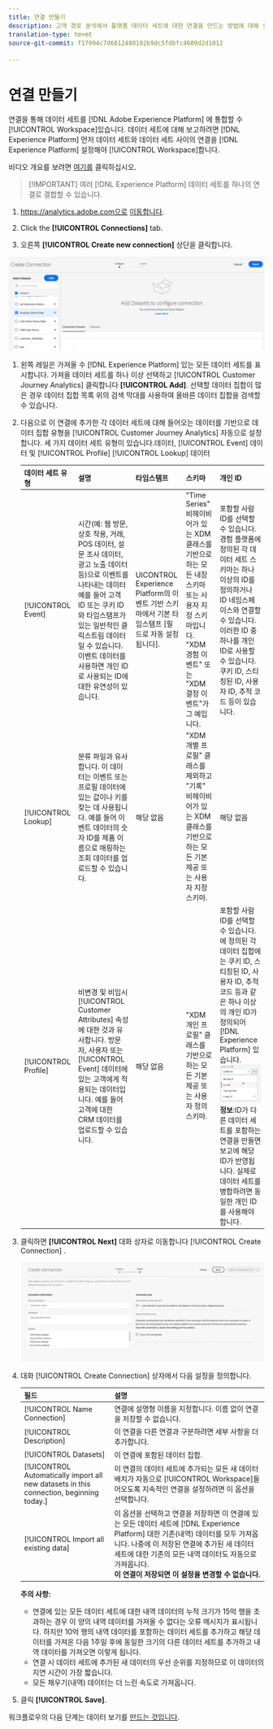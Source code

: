 ```yaml
---
title: 연결 만들기
description: 고객 경로 분석에서 플랫폼 데이터 세트에 대한 연결을 만드는 방법에 대해 설명합니다.
translation-type: tm+mt
source-git-commit: f17994c7d6812480102b9dc5fdbfc4609d2d1012

---
```



# 연결 만들기

연결을 통해 데이터 세트를 [!DNL Adobe Experience Platform] 에 통합할 수 [!UICONTROL Workspace]있습니다. 데이터 세트에 대해 보고하려면 [!DNL Experience Platform] 먼저 데이터 세트와 데이터 세트 사이의 연결을 [!DNL Experience Platform] 설정해야 [!UICONTROL Workspace]합니다.

비디오 개요를 보려면 [여기를](https://docs.adobe.com/content/help/en/platform-learn/tutorials/cja/connecting-customer-journey-analytics-to-data-sources-in-platform.html) 클릭하십시오.

>[!IMPORTANT] 여러 [!DNL Experience Platform] 데이터 세트를 하나의 연결로 결합할 수 있습니다.

1. https://analytics.adobe.com으로 [이동합니다](https://analytics.adobe.com).

1. Click the **[!UICONTROL Connections]** tab.

1. 오른쪽 **[!UICONTROL Create new connection]** 상단을 클릭합니다.

![연결 생성](assets/create-connection.png)

1. 왼쪽 레일은 가져올 수 [!DNL Experience Platform] 있는 모든 데이터 세트를 표시합니다. 가져올 데이터 세트를 하나 이상 선택하고 [!UICONTROL Customer Journey Analytics] 클릭합니다 **[!UICONTROL Add]**. 선택할 데이터 집합이 많은 경우 데이터 집합 목록 위의 검색 막대를 사용하여 올바른 데이터 집합을 검색할 수 있습니다.

1. 다음으로 이 연결에 추가한 각 데이터 세트에 대해 들어오는 데이터를 기반으로 데이터 집합 유형을 [!UICONTROL Customer Journey Analytics] 자동으로 설정합니다. 세 가지 데이터 세트 유형이 있습니다.데이터, [!UICONTROL Event] 데이터 및 [!UICONTROL Profile] [!UICONTROL Lookup] 데이터

   | 데이터 세트 유형 | 설명 | 타임스탬프 | 스키마 | 개인 ID |
   |---|---|---|---|---|
   | [!UICONTROL Event] | 시간(예: 웹 방문, 상호 작용, 거래, POS 데이터, 설문 조사 데이터, 광고 노출 데이터 등)으로 이벤트를 나타내는 데이터 예를 들어 고객 ID 또는 쿠키 ID와 타임스탬프가 있는 일반적인 클릭스트림 데이터일 수 있습니다. 이벤트 데이터를 사용하면 개인 ID로 사용되는 ID에 대한 유연성이 있습니다. | UICONTROL Experience Platform의 이벤트 기반 스키마에서 기본 타임스탬프 [필드로 자동 설정됩니다]. | &quot;Time Series&quot; 비헤이비어가 있는 XDM 클래스를 기반으로 하는 모든 내장 스키마 또는 사용자 지정 스키마입니다. &quot;XDM 경험 이벤트&quot; 또는 &quot;XDM 결정 이벤트&quot;가 그 예입니다. | 포함할 사람 ID를 선택할 수 있습니다. 경험 플랫폼에 정의된 각 데이터 세트 스키마는 하나 이상의 ID를 정의하거나 ID 네임스페이스와 연결할 수 있습니다. 이러한 ID 중 하나를 개인 ID로 사용할 수 있습니다. 쿠키 ID, 스티칭된 ID, 사용자 ID, 추적 코드 등이 있습니다. |
   | [!UICONTROL Lookup] | 분류 파일과 유사합니다. 이 데이터는 이벤트 또는 프로필 데이터에 있는 값이나 키를 찾는 데 사용됩니다. 예를 들어 이벤트 데이터의 숫자 ID를 제품 이름으로 매핑하는 조회 데이터를 업로드할 수 있습니다. | 해당 없음 | &quot;XDM 개별 프로필&quot; 클래스를 제외하고 &quot;기록&quot; 비헤이비어가 있는 XDM 클래스를 기반으로 하는 모든 기본 제공 또는 사용자 지정 스키마. | 해당 없음 |
   | [!UICONTROL Profile] | 비변경 및 비임시 [!UICONTROL Customer Attributes] 속성에 대한 것과 유사합니다. 방문자, 사용자 또는 [!UICONTROL Event] 데이터에 있는 고객에게 적용되는 데이터입니다. 예를 들어 고객에 대한 CRM 데이터를 업로드할 수 있습니다. | 해당 없음 | &quot;XDM 개인 프로필&quot; 클래스를 기반으로 하는 모든 기본 제공 또는 사용자 정의 스키마. | 포함할 사람 ID를 선택할 수 있습니다. 에 정의된 각 데이터 집합에는 쿠키 ID, 스티칭된 ID, 사용자 ID, 추적 코드 등과 같은 하나 이상의 개인 ID가 정의되어 [!DNL Experience Platform] 있습니다.<br>![개인](assets/person-id.png)**정보&#x200B;**:ID가 다른 데이터 세트를 포함하는 연결을 만들면 보고에 해당 ID가 반영됩니다. 실제로 데이터 세트를 병합하려면 동일한 개인 ID를 사용해야 합니다. |

1. 클릭하면 **[!UICONTROL Next]** 대화 상자로 이동합니다 [!UICONTROL Create Connection] .

   ![연결 생성](assets/create-connection2.png)

1. 대화 [!UICONTROL Create Connection] 상자에서 다음 설정을 정의합니다.

   | 필드 | 설명 |
   |---|---|
   | [!UICONTROL Name Connection] | 연결에 설명형 이름을 지정합니다. 이름 없이 연결을 저장할 수 없습니다. |
   | [!UICONTROL Description] | 이 연결을 다른 연결과 구분하려면 세부 사항을 더 추가합니다. |
   | [!UICONTROL Datasets] | 이 연결에 포함된 데이터 집합. |
   | [!UICONTROL Automatically import all new datasets in this connection, beginning today.] | 이 연결의 데이터 세트에 추가되는 모든 새 데이터 배치가 자동으로 [!UICONTROL Workspace]들어오도록 지속적인 연결을 설정하려면 이 옵션을 선택합니다. |
   | [!UICONTROL Import all existing data] | 이 옵션을 선택하고 연결을 저장하면 이 연결에 있는 모든 데이터 세트에 [!DNL Experience Platform] 대한 기존(내역) 데이터를 모두 가져옵니다. 나중에 이 저장된 연결에 추가된 새 데이터 세트에 대한 기존의 모든 내역 데이터도 자동으로 가져옵니다. <br>**이 연결이 저장되면 이 설정을 변경할 수 없습니다.** |

   **주의 사항:**

   * 연결에 있는 모든 데이터 세트에 대한 내역 데이터의 누적 크기가 15억 행을 초과하는 경우 이 양의 내역 데이터를 가져올 수 없다는 오류 메시지가 표시됩니다. 하지만 10억 행의 내역 데이터를 포함하는 데이터 세트를 추가하고 해당 데이터를 가져온 다음 1주일 후에 동일한 크기의 다른 데이터 세트를 추가하고 내역 데이터를 가져오면 이렇게 됩니다.
   * 연결 시 데이터 세트에 추가된 새 데이터의 우선 순위를 지정하므로 이 데이터의 지연 시간이 가장 짧습니다.
   * 모든 채우기(내역) 데이터는 더 느린 속도로 가져옵니다.

1. 클릭 **[!UICONTROL Save]**.

워크플로우의 다음 단계는 데이터 보기를 [만드는 것입니다](/help/data-views/create-dataview.md).
